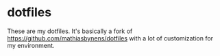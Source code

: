 dotfiles
========

These are my dotfiles. It's basically a fork of https://github.com/mathiasbynens/dotfiles with a lot of customization for my environment.
